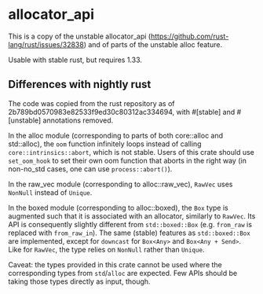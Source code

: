 # allocator_api

This is a copy of the unstable allocator_api
(https://github.com/rust-lang/rust/issues/32838) and of parts of the unstable
alloc feature.

Usable with stable rust, but requires 1.33.

## Differences with nightly rust

The code was copied from the rust repository as of
2b789bd0570983e82533f9ed30c80312ac334694, with #[stable] and #[unstable]
annotations removed.

In the alloc module (corresponding to parts of both core::alloc and
std::alloc), the `oom` function infinitely loops instead of calling
`core::intrinsics::abort`, which is not stable. Users of this crate should use
`set_oom_hook` to set their own oom function that aborts in the right way (in
non-no_std cases, one can use `process::abort()`).

In the raw_vec module (corresponding to alloc::raw_vec), `RawVec` uses
`NonNull` instead of `Unique`.

In the boxed module (corresponding to alloc::boxed), the `Box` type is
augmented such that it is associated with an allocator, similarly to `RawVec`.
Its API is consequently slightly different from `std::boxed::Box` (e.g.
`from_raw` is replaced with `from_raw_in`). The same (stable) features as
`std::boxed::Box` are implemented, except for `downcast` for `Box<Any>` and
`Box<Any + Send>`. Like for `RawVec`, the type relies on `NonNull` rather than
`Unique`.

Caveat: the types provided in this crate cannot be used where the corresponding
types from `std`/`alloc` are expected. Few APIs should be taking those types
directly as input, though.
